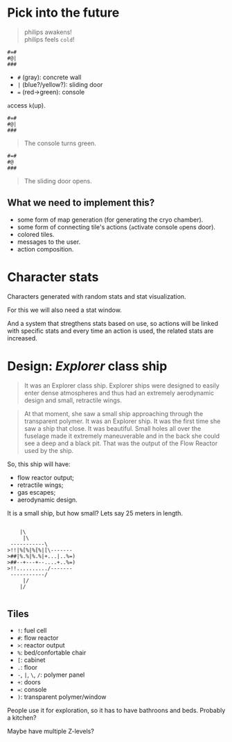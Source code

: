 # Pick into the future

> philips awakens! <br>
> philips feels `cold`!

```
#=#
#@|
###
```

* `#` (gray): concrete wall
* `|` (blue?/yellow?): sliding door
* `=` (red->green): console

`a`ccess `k`(up).

```
#=#
#@|
###
```

> The console turns green.

```
#=#
#@
###
```

> The sliding door opens.

## What we need to implement this?

* some form of map generation (for generating the cryo chamber).
* some form of connecting tile's actions (`a`ctivate console `o`pens door).
* colored tiles.
* messages to the user.
* action composition.

# Character stats

Characters generated with random stats and stat visualization.

For this we will also need a stat window.

And a system that stregthens stats based on use, so actions will
be linked with specific stats and every time an action is used, the related stats are increased.

# Design: *Explorer* class ship

> It was an Explorer class ship. Explorer ships were designed to easily enter dense atmospheres and thus had an extremely aerodynamic design and small, retractile wings.

> At that moment, she saw a small ship approaching through the transparent polymer. It was an Explorer ship. It was the first time she saw a ship that close. It was beautiful. Small holes all over the fuselage made it extremely maneuverable and in the back she could see a deep and a black pit. That was the output of the Flow Reactor used by the ship.

So, this ship will have:

* flow reactor output;
* retractile wings;
* gas escapes;
* aerodynamic design.

It is a small ship, but how small? Lets say 25 meters in length.

```

    |\
     |\
 -----------\
>!!|%[%|%[%|[\-------
>##|%.%|%.%|+...|..%=)
>##--+---+--....+..%=)
>!!........../-------
 -----------/
     |/
    |/


```

## Tiles

* `!`: fuel cell
* `#`: flow reactor
* `>`: reactor output
* `%`: bed/confortable chair
* `[`: cabinet
* `.`: floor
* `-`, `|`, `\`, `/`: polymer panel
* `+`: doors
* `=`: console
* `)`: transparent polymer/window

People use it for exploration, so it has to have bathroons and beds. Probably a kitchen?

Maybe have multiple Z-levels?
